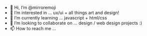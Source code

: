 - 👋 Hi, I’m @mirroremoji
- 👀 I’m interested in ... ux/ui + all things art and design!
- 🌱 I’m currently learning ... javascript + html/css
- 💞️ I’m looking to collaborate on ... design / web design projects :)
- 📫 How to reach me ... 

<!---
mirroremoji/mirroremoji is a ✨ special ✨ repository because its `README.md` (this file) appears on your GitHub profile.
You can click the Preview link to take a look at your changes.
--->

